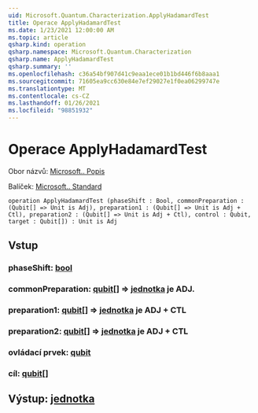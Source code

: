 ```yaml
---
uid: Microsoft.Quantum.Characterization.ApplyHadamardTest
title: Operace ApplyHadamardTest
ms.date: 1/23/2021 12:00:00 AM
ms.topic: article
qsharp.kind: operation
qsharp.namespace: Microsoft.Quantum.Characterization
qsharp.name: ApplyHadamardTest
qsharp.summary: ''
ms.openlocfilehash: c36a54bf907d41c9eaa1ece01b1bd446f6b8aaa1
ms.sourcegitcommit: 71605ea9cc630e84e7ef29027e1f0ea06299747e
ms.translationtype: MT
ms.contentlocale: cs-CZ
ms.lasthandoff: 01/26/2021
ms.locfileid: "98851932"
---
```

# <a name="applyhadamardtest-operation"></a>Operace ApplyHadamardTest

Obor názvů: [Microsoft.. Popis](xref:Microsoft.Quantum.Characterization)

Balíček: [Microsoft.. Standard](https://nuget.org/packages/Microsoft.Quantum.Standard)




```qsharp
operation ApplyHadamardTest (phaseShift : Bool, commonPreparation : (Qubit[] => Unit is Adj), preparation1 : (Qubit[] => Unit is Adj + Ctl), preparation2 : (Qubit[] => Unit is Adj + Ctl), control : Qubit, target : Qubit[]) : Unit is Adj
```


## <a name="input"></a>Vstup

### <a name="phaseshift--bool"></a>phaseShift: [bool](xref:microsoft.quantum.lang-ref.bool)




### <a name="commonpreparation--qubit--unit--is-adj"></a>commonPreparation: [qubit](xref:microsoft.quantum.lang-ref.qubit)[] => [jednotka](xref:microsoft.quantum.lang-ref.unit)  je ADJ.




### <a name="preparation1--qubit--unit--is-adj--ctl"></a>preparation1: [qubit](xref:microsoft.quantum.lang-ref.qubit)[] => [jednotka](xref:microsoft.quantum.lang-ref.unit)  je ADJ + CTL




### <a name="preparation2--qubit--unit--is-adj--ctl"></a>preparation2: [qubit](xref:microsoft.quantum.lang-ref.qubit)[] => [jednotka](xref:microsoft.quantum.lang-ref.unit)  je ADJ + CTL




### <a name="control--qubit"></a>ovládací prvek: [qubit](xref:microsoft.quantum.lang-ref.qubit)




### <a name="target--qubit"></a>cíl: [qubit](xref:microsoft.quantum.lang-ref.qubit)[]





## <a name="output--unit"></a>Výstup: [jednotka](xref:microsoft.quantum.lang-ref.unit)

